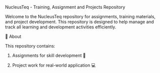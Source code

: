 NucleusTeq - Training, Assignment and Projects Repository

Welcome to the NucleusTeq repository for assignments, training materials, and project development. This repository is designed to help manage and track all learning and development activities efficiently.

📌 About

This repository contains:

1. Assignments for skill development 📝

2. Project work for real-world application 💻
